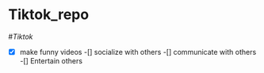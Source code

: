 # Tiktok_repo
#*Tiktok*
-[x] make funny videos
-[] socialize with others
-[] communicate with others
-[] Entertain others
